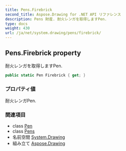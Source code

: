 ```yaml
---
title: Pens.Firebrick
second_title: Aspose.Drawing for .NET API リファレンス
description: Pens 財産. 耐火レンガを取得しますPen.
type: docs
weight: 430
url: /ja/net/system.drawing/pens/firebrick/
---
```

## Pens.Firebrick property

耐火レンガを取得しますPen.

```csharp
public static Pen Firebrick { get; }
```

### プロパティ値

耐火レンガPen.

### 関連項目

* class [Pen](../../pen/)
* class [Pens](../)
* 名前空間 [System.Drawing](../../pens/)
* 組み立て [Aspose.Drawing](../../../)


